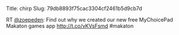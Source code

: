 Title: chirp
Slug: 79db8893f75cac3304cf2461b5d9cb7d

RT <a href="http://twitter.com/zoepeden">@zoepeden</a>: Find out why we created our new free MyChoicePad Makaton games app <a href="http://t.co/vKVsFsmd">http://t.co/vKVsFsmd</a>  #makaton
